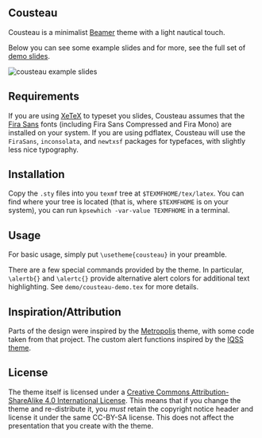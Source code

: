 ## Cousteau

Cousteau is a minimalist [Beamer][] theme with a light nautical touch. 

Below you can see some example slides and for more, see the full set of [demo slides][demo].

![cousteau example slides](http://www.mattblackwell.org/images/cousteau-two.png)

## Requirements

If you are using  [XeTeX][] to typeset you slides, Cousteau assumes that the [Fira Sans][fira] fonts (including Fira Sans Compressed and Fira Mono) are installed on your system. If you are using pdflatex, Cousteau will use the `FiraSans`, `inconsolata`, and `newtxsf` packages for typefaces, with slightly less nice typography. 

## Installation

Copy the `.sty` files into you `texmf` tree at `$TEXMFHOME/tex/latex`. You can find where your tree is located (that is, where `$TEXMFHOME` is on your system), you can run `kpsewhich -var-value TEXMFHOME` in a terminal. 

## Usage 

For basic usage, simply put `\usetheme{cousteau}` in your preamble. 

There are a few special commands provided by the theme. In particular, `\alertb{}` and `\alertc{}` provide alternative alert colors for additional text highlighting. See `demo/cousteau-demo.tex` for more details. 

## Inspiration/Attribution

Parts of the design were inspired by the [Metropolis][] theme, with some code taken from that project. The custom alert functions inspired by the [IQSS theme][iqss]. 

## License

The theme itself is licensed under a [Creative Commons Attribution-ShareAlike 4.0 International License][cc]. This means that if you change the theme and re-distribute it, you *must* retain the copyright notice header and license it under the same CC-BY-SA license. This does not affect the presentation that you create with the theme.


[Beamer]: https://github.com/josephwright/beamer
[fira]: https://github.com/bBoxType/FiraSans
[cc]: https://creativecommons.org/licenses/by-sa/4.0/
[XeTeX]: http://xetex.sourceforge.net/
[Metropolis]: https://github.com/matze/mtheme
[iqss]: https://github.com/IQSS/iqss-beamer-theme
[demo]: http://www.mattblackwell.org/files/software/cousteau-demo.pdf
